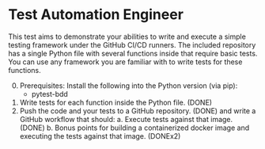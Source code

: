 # Test Automation Engineer

This test aims to demonstrate your abilities to write and execute a simple testing framework under the GitHub CI/CD runners. The included repository has a single Python file with several functions inside that require basic tests. You can use any framework you are familiar with to write tests for these functions.

0. Prerequisites: Install the following into the Python version (via pip):
   - pytest-bdd
1. Write tests for each function inside the Python file. (DONE)
2. Push the code and your tests to a GitHub repository. (DONE)
   and write a GitHub workflow that should:
   a. Execute tests against that image. (DONE)
   b. Bonus points for building a containerized docker image and executing the tests against that image. (DONEx2)
